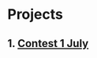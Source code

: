 # Projects

## 1. [Contest 1 July](https://gaurav-singh-panwar.github.io/AccioJob/Frontend-2/Contest-1/)


